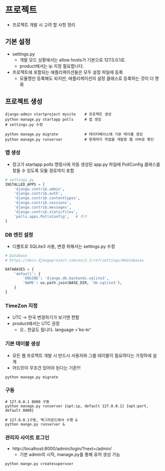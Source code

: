 # 프로젝트

* 프로젝트 개발 시 고려 할 사항 정리

## 기본 설정
* settings.py
    * 개발 모드 상황에서는 allow hosts가 기본으로 127.0.0.1로.
    * product에서는 ip 지정 필요합니다.
* 프로젝트에 포함되는 애플리케이션들은 모두 설정 파일에 등록
    * 모듈명만 등록해도 되지만, 애플리케이션의 설정 클래스로 등록하는 것이 더 명확



## 프로젝트 생성

```shell
django-admin startproject mysite	# 프로젝트 생성
python manage.py startapp polls		# 앱 생성
# settings.py 수정

python manage.py migrate			# 데이터베이스에 기본 테이블 생성
python manage.py runserver			# 현재까지 작업을 개발용 웹 서버로 확인
```



### 앱 생성

* 장고가 startapp polls 명령시에 자동 생성된 app.py 파일에 PollConfig 클래스를 찾들 수 있도록 모듈 경로까지 포함

```python
# settings.py
INSTALLED_APPS = [
    'django.contrib.admin',
    'django.contrib.auth',
    'django.contrib.contenttypes',
    'django.contrib.sessions',
    'django.contrib.messages',
    'django.contrib.staticfiles',
    'polls.apps.PollsConfig',   # 추가
]
```



### DB 엔진 설정

* 디폴트로 SQLite3 사용, 변경 위해서는 settings.py 수정

```python
# Database
# https://docs.djangoproject.com/en/2.1/ref/settings/#databases

DATABASES = {
    'default': {
        'ENGINE': 'django.db.backends.sqlite3',
        'NAME': os.path.join(BASE_DIR, 'db.sqlite3'),
    }
}
```



### TimeZon 지정

* UTC -> 한국 변경하기가 보기엔 편함
* product에서는 UTC 권장
  * 오.. 한글도 됩니다. language ='ko-kr'



### 기본 테이블 생성

* 모든 웹 프로젝트 개발 시 반드시 사용자와 그룹 테이블이 필요하다는 가정하에 설계
* 어드민이 무조건 있어야 된다는 기준!!!

```shell
python manage.py migrate
```



### 구동

```shell
# 127.0.0.1 8000 구동
python manage.py runserver {opt:ip, default 127.0.0.1} {opt:port, default 8000}

# 127.0.0.1구동, 백그라운드에서 수행 &
python mange.py runserver &
```





### 관리자 사이트 로그인

* http://localhost:8000/admin/login/?next=/admin/
  * 기본 admin의 시작, manage.py를 통해 유저 생성 가능

```shell
python mange.py createsuperuser
```

